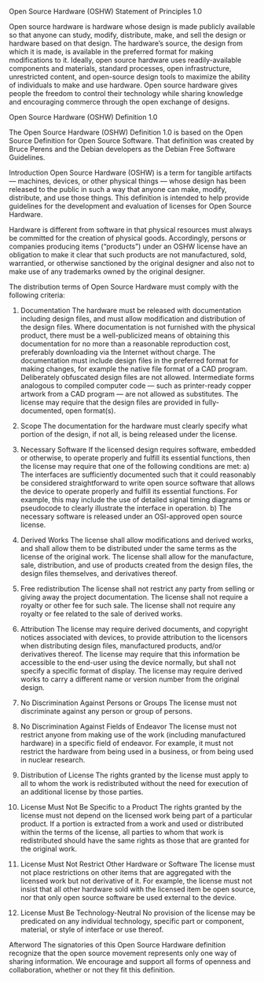 Open Source Hardware (OSHW) Statement of Principles 1.0

Open source hardware is hardware whose design is made publicly available so that anyone can study, modify, distribute, make, and sell the design or hardware based on that design. The hardware’s source, the design from which it is made, is available in the preferred format for making modifications to it. Ideally, open source hardware uses readily-available components and materials, standard processes, open infrastructure, unrestricted content, and open-source design tools to maximize the ability of individuals to make and use hardware. Open source hardware gives people the freedom to control their technology while sharing knowledge and encouraging commerce through the open exchange of designs.

Open Source Hardware (OSHW) Definition 1.0

The Open Source Hardware (OSHW) Definition 1.0 is based on the Open Source Definition for Open Source Software. That definition was created by Bruce Perens and the Debian developers as the Debian Free Software Guidelines.

Introduction
Open Source Hardware (OSHW) is a term for tangible artifacts — machines, devices, or other physical things — whose design has been released to the public in such a way that anyone can make, modify, distribute, and use those things. This definition is intended to help provide guidelines for the development and evaluation of licenses for Open Source Hardware.

Hardware is different from software in that physical resources must always be committed for the creation of physical goods. Accordingly, persons or companies producing items (“products”) under an OSHW license have an obligation to make it clear that such products are not manufactured, sold, warrantied, or otherwise sanctioned by the original designer and also not to make use of any trademarks owned by the original designer.

The distribution terms of Open Source Hardware must comply with the following criteria:

1. Documentation
The hardware must be released with documentation including design files, and must allow modification and distribution of the design files. Where documentation is not furnished with the physical product, there must be a well-publicized means of obtaining this documentation for no more than a reasonable reproduction cost, preferably downloading via the Internet without charge. The documentation must include design files in the preferred format for making changes, for example the native file format of a CAD program. Deliberately obfuscated design files are not allowed. Intermediate forms analogous to compiled computer code — such as printer-ready copper artwork from a CAD program — are not allowed as substitutes. The license may require that the design files are provided in fully-documented, open format(s).

2. Scope
The documentation for the hardware must clearly specify what portion of the design, if not all, is being released under the license.

3. Necessary Software
If the licensed design requires software, embedded or otherwise, to operate properly and fulfill its essential functions, then the license may require that one of the following conditions are met:
a) The interfaces are sufficiently documented such that it could reasonably be considered straightforward to write open source software that allows the device to operate properly and fulfill its essential functions. For example, this may include the use of detailed signal timing diagrams or pseudocode to clearly illustrate the interface in operation.
b) The necessary software is released under an OSI-approved open source license.

4. Derived Works
The license shall allow modifications and derived works, and shall allow them to be distributed under the same terms as the license of the original work. The license shall allow for the manufacture, sale, distribution, and use of products created from the design files, the design files themselves, and derivatives thereof.

5. Free redistribution
The license shall not restrict any party from selling or giving away the project documentation. The license shall not require a royalty or other fee for such sale. The license shall not require any royalty or fee related to the sale of derived works.

6. Attribution
The license may require derived documents, and copyright notices associated with devices, to provide attribution to the licensors when distributing design files, manufactured products, and/or derivatives thereof. The license may require that this information be accessible to the end-user using the device normally, but shall not specify a specific format of display. The license may require derived works to carry a different name or version number from the original design.

7. No Discrimination Against Persons or Groups
The license must not discriminate against any person or group of persons.

8. No Discrimination Against Fields of Endeavor
The license must not restrict anyone from making use of the work (including manufactured hardware) in a specific field of endeavor. For example, it must not restrict the hardware from being used in a business, or from being used in nuclear research.

9. Distribution of License
The rights granted by the license must apply to all to whom the work is redistributed without the need for execution of an additional license by those parties.

10. License Must Not Be Specific to a Product
The rights granted by the license must not depend on the licensed work being part of a particular product. If a portion is extracted from a work and used or distributed within the terms of the license, all parties to whom that work is redistributed should have the same rights as those that are granted for the original work.

11. License Must Not Restrict Other Hardware or Software
The license must not place restrictions on other items that are aggregated with the licensed work but not derivative of it. For example, the license must not insist that all other hardware sold with the licensed item be open source, nor that only open source software be used external to the device.

12. License Must Be Technology-Neutral
No provision of the license may be predicated on any individual technology, specific part or component, material, or style of interface or use thereof.

Afterword
The signatories of this Open Source Hardware definition recognize that the open source movement represents only one way of sharing information. We encourage and support all forms of openness and collaboration, whether or not they fit this definition.
